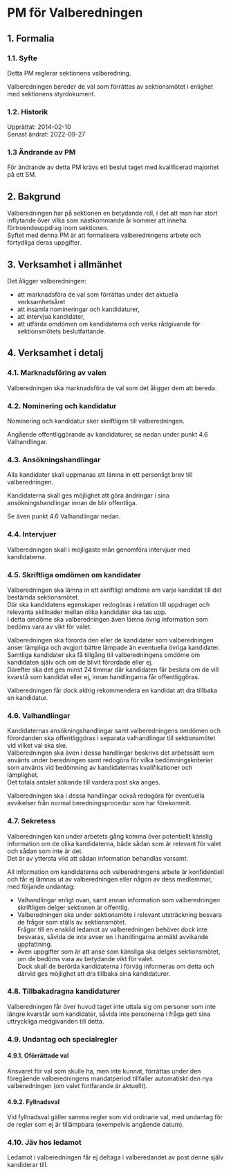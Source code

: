 # PM för Valberedningen

## 1. Formalia

### 1.1. Syfte

Detta PM reglerar sektionens valberedning.

Valberedningen bereder de val som förrättas av sektionsmötet i enlighet med sektionens styrdokument.

### 1.2. Historik

Upprättat: 2014-02-10  
Senast ändrat: 2022-09-27

### 1.3 Ändrande av PM

För ändrande av detta PM krävs ett beslut taget med kvalificerad majoritet på ett SM.

## 2. Bakgrund

Valberedningen har på sektionen en betydande roll, i det att man har stort inflytande över vilka som nästkommande år kommer att inneha förtroendeuppdrag inom sektionen.  
Syftet med denna PM är att formalisera valberedningens arbete och förtydliga deras uppgifter.

## 3. Verksamhet i allmänhet

Det åligger valberedningen:  

- att marknadsföra de val som förrättas under det aktuella verksamhetsåret
- att insamla nomineringar och kandidaturer,
- att intervjua kandidater,
- att utfärda omdömen om kandidaterna och verka rådgivande för sektionsmötets beslutfattande.

## 4. Verksamhet i detalj

### 4.1. Marknadsföring av valen

Valberedningen ska marknadsföra de val som det åligger dem att bereda.

### 4.2. Nominering och kandidatur

Nominering och kandidatur sker skriftligen till valberedningen.

Angående offentliggörande av kandidaturer, se nedan under punkt 4.6 Valhandlingar.

### 4.3. Ansökningshandlingar

Alla kandidater skall uppmanas att lämna in ett personligt brev till valberedningen.

Kandidaterna skall ges möjlighet att göra ändringar i sina ansökningshandlingar innan de blir offentliga.

Se även punkt 4.6 Valhandlingar nedan.

### 4.4. Intervjuer

Valberedningen skall i möjligaste mån genomföra intervjuer med kandidaterna.

### 4.5. Skriftliga omdömen om kandidater

Valberedningen ska lämna in ett skriftligt omdöme om varje kandidat till det bestämda sektionsmötet.  
Där ska kandidatens egenskaper redogöras i relation till uppdraget och relevanta skillnader mellan olika kandidater ska tas upp.  
I detta omdöme ska valberedningen även lämna övrig information som bedöms vara av vikt för valet.

Valberedningen ska förorda den eller de kandidater som valberedningen anser lämpliga och avgjort bättre lämpade än eventuella övriga kandidater.  
Samtliga kandidater ska få tillgång till valberedningens omdöme om kandidaten själv och om de blivit förordade eller ej.  
Därefter ska det ges minst 24 timmar där kandidaten får besluta om de vill kvarstå som kandidat eller ej, innan handlingarna får offentliggöras.

Valberedningen får dock aldrig rekommendera en kandidat att dra tillbaka en kandidatur.

### 4.6. Valhandlingar

Kandidaternas ansökningshandlingar samt valberedningens omdömen och förordanden ska offentliggöras i separata valhandlingar till sektionsmötet vid vilket val ska ske.  
Valberedningen ska även i dessa handlingar beskriva det arbetssätt som använts under beredningen samt redogöra för vilka bedömningskriterier som använts vid bedömning av kandidaternas kvalifikationer och lämplighet.  
Det totala antalet sökande till vardera post ska anges.  

Valberedningen ska i dessa handlingar också redogöra för eventuella avvikelser från normal beredningsprocedur som har förekommit.

### 4.7. Sekretess

Valberedningen kan under arbetets gång komma över potentiellt känslig information om de olika kandidaterna, både sådan som är relevant för valet och sådan som inte är det.  
Det är av yttersta vikt att sådan information behandlas varsamt.

All information om kandidaterna och valberedningens arbete är konfidentiell och får ej lämnas ut av valberedningen eller någon av dess medlemmar, med följande undantag:  

- Valhandlingar enligt ovan, samt annan information som valberedningen skriftligen delger sektionen är offentlig.  
- Valberedningen ska under sektionsmöte i relevant utsträckning besvara de frågor som ställs av sektionsmötet.  
  Frågor till en enskild ledamot av valberedningen behöver dock inte besvaras, såvida de inte avser en i handlingarna anmäld avvikande uppfattning.  
- Även uppgifter som är att anse som känsliga ska delges sektionsmötet, om de bedöms vara av betydande vikt för valet.  
  Dock skall de berörda kandidaterna i förväg informeras om detta och därvid ges möjlighet att dra tillbaka sina kandidaturer.

### 4.8. Tillbakadragna kandidaturer

Valberedningen får över huvud taget inte uttala sig om personer som inte längre kvarstår som kandidater, såvida inte personerna i fråga gett sina uttryckliga medgivanden till detta.

### 4.9. Undantag och specialregler

#### 4.9.1. Oförrättade val

Ansvaret för val som skulle ha, men inte kunnat, förrättas under den föregående valberedningens mandatperiod tillfaller automatiskt den nya valberedningen (om valet fortfarande är aktuellt).

#### 4.9.2. Fyllnadsval

Vid fyllnadsval gäller samma regler som vid ordinarie val, med undantag för de regler som ej är tillämpbara (exempelvis angående datum).

### 4.10. Jäv hos ledamot

Ledamot i valberedningen får ej deltaga i valberedandet av post denne själv kandiderar till.

